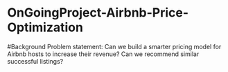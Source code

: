 # OnGoingProject-Airbnb-Price-Optimization

#Background
Problem statement: Can we build a smarter pricing model for Airbnb hosts to increase their revenue? Can we recommend similar successful listings?

